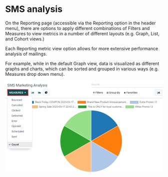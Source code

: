 # SMS analysis

On the Reporting page (accessible via the Reporting option in the
header menu), there are options to apply different combinations of Filters and
Measures to view metrics in a number of different layouts (e.g. Graph,
List, and Cohort views.)

Each Reporting metric view option allows for more extensive performance analysis of
 mailings.

For example, while in the default Graph view,  data
is visualized as different graphs and charts, which can be sorted and grouped in various ways (e.g.
Measures drop down menu).

![Reporting page in SMS Marketing.](sms_analysis/sms-reporting-page.png)
